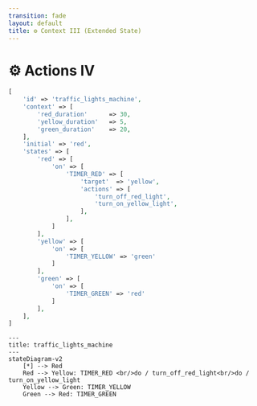 ```yaml
---
transition: fade
layout: default
title: ⚙ Context III (Extended State)
---
```


<div class="grid grid-cols-3 gap-4">

<div class="col-span-2">

# ⚙ Actions IV

```php {14-17} {maxHeight:'400px'}
[
    'id' => 'traffic_lights_machine',
    'context' => [
        'red_duration'      => 30,
        'yellow_duration'   => 5,
        'green_duration'    => 20,
    ],
    'initial' => 'red',
    'states' => [
        'red' => [
            'on' => [
                'TIMER_RED' => [
                    'target'  => 'yellow',
                    'actions' => [
                        'turn_off_red_light',
                        'turn_on_yellow_light',
                    ],
                ],
            ]
        ],
        'yellow' => [
            'on' => [
                'TIMER_YELLOW' => 'green'
            ]
        ],
        'green' => [
            'on' => [
                'TIMER_GREEN' => 'red'
            ]
        ],
    ],
]
```
</div>

<div class="text-center">

```mermaid {theme: 'neutral', scale: 0.75}
---
title: traffic_lights_machine
---
stateDiagram-v2
    [*] --> Red
    Red --> Yellow: TIMER_RED <br/>do / turn_off_red_light<br/>do / turn_on_yellow_light
    Yellow --> Green: TIMER_YELLOW
    Green --> Red: TIMER_GREEN
```

</div>
</div>

<!--
sari isigi yaktigimiz action'u eklemistik, simdi de kirmizi isigi sondurme action'ini eklemeliyiz
-->
